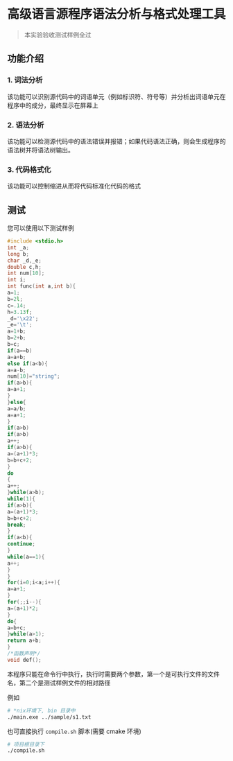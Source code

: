 # 高级语言源程序语法分析与格式处理工具

> 本实验验收测试样例全过

## 功能介绍

### 1. 词法分析

该功能可以识别源代码中的词语单元（例如标识符、符号等）并分析出词语单元在程序中的成分，最终显示在屏幕上

### 2. 语法分析

该功能可以检测源代码中的语法错误并报错；如果代码语法正确，则会生成程序的语法树并将语法树输出。

### 3. 代码格式化

该功能可以控制缩进从而将代码标准化代码的格式

## 测试

您可以使用以下测试样例

```c
#include <stdio.h>
int _a;
long b;
char _d,_e;
double c,h;
int num[10];
int i;
int func(int a,int b){
a=1;
b=2l;
c=.14;
h=3.13f;
_d='\x22';
_e='\t';
a=1+b;
b=2+b;
b=c;
if(a==b)
a=a+b;
else if(a<b){
a=a-b;
num[10]="string";
if(a>b){
a=a+1;
}
}else{
a=a/b;
a=a+1;
}
if(a>b)
if(a>b)
a++;
if(a>b){
a=(a+1)*3;
b=b+c+2;
}
do
{
a++;
}while(a>b);
while(1){
if(a>b){
a=(a+1)*3;
b=b+c+2;
break;
}
if(a<b){
continue;
}
while(a==1){
a++;
}
}
for(i=0;i<a;i++){
a=a+1;
}
for(;;i--){
a=(a+1)*2;
}
do{
a=b+c;
}while(a>1);
return a+b;
}
/*函数声明*/
void def();

```

本程序只能在命令行中执行，执行时需要两个参数，第一个是可执行文件的文件名，第二个是测试样例文件的相对路径

例如

```bash
# *nix环境下, bin 目录中
./main.exe ../sample/s1.txt
```

也可直接执行 `compile.sh` 脚本(需要 cmake 环境)

```bash
# 项目根目录下
./compile.sh
```
